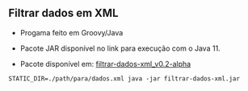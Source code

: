 ﻿ ## Filtrar dados em XML
 
 - Progama feito em Groovy/Java
 
 - Pacote JAR disponível no link para execução com o Java 11.
 
 - Pacote disponível em: [filtrar-dados-xml_v0.2-alpha](https://github.com/newtonjose/engenharia-software-spd/releases/download/v0.2-alpha/filtrar-dados-xml.jar)
 
 ```
 STATIC_DIR=./path/para/dados.xml java -jar filtrar-dados-xml.jar
 ```
 